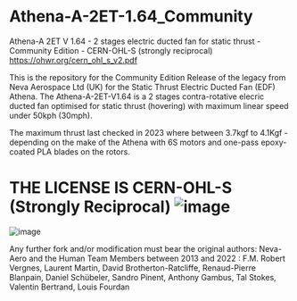 # Athena-A-2ET-1.64_Community
Athena-A 2ET V 1.64 - 2 stages electric ducted fan for static thrust - Community Edition - CERN-OHL-S (strongly reciprocal)
https://ohwr.org/cern_ohl_s_v2.pdf

This is the repository for the Community Edition Release of the legacy from Neva Aerospace Ltd (UK) for the Static Thrust Electric Ducted Fan (EDF) Athena.
The Athena-A-2ET-V1.64 is a 2 stages contra-rotative elecric ducted fan optimised for static thrust (hovering) with maximum linear speed under 50kph (30mph).

The maximum thrust last checked in 2023 where between 3.7kgf to 4.1Kgf - depending on the make of the Athena with 6S motors and one-pass epoxy-coated PLA blades on the rotors.


# THE LICENSE IS CERN-OHL-S (Strongly Reciprocal) ![image](https://github.com/Community-Open-Thrust/Athena-A-2ET-1.64_Community/assets/24481026/4efc25a4-d6e6-4a6f-b13d-405c61bc8796)

![image](https://github.com/Community-Open-Thrust/Athena-A-2ET-1.64_Community/assets/24481026/e74c8e84-4685-4862-a933-ae3b4753c1a0)


Any further fork and/or modification must bear the original authors: Neva-Aero and the Human Team Members between 2013 and 2022 : F.M. Robert Vergnes, Laurent Martin, David Brotherton-Ratcliffe, Renaud-Pierre Blanpain, Daniel Schübeler, Sandro Pinent, Anthony Gambus, Tal Stokes, Valentin Bertrand, Louis Fourdan 


